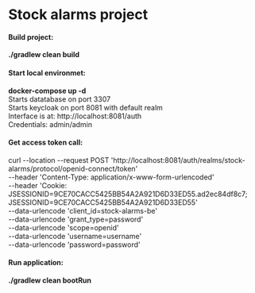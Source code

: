 # Stock alarms project

#### Build project: 
**./gradlew clean build**

#### Start local environmet:
**docker-compose up -d**
<br> Starts datatabase on port 3307
<br> Starts keycloak on port 8081 with default realm
<br> Interface is at: http://localhost:8081/auth
<br> Credentials: admin/admin

#### Get access token call:

curl --location --request POST 'http://localhost:8081/auth/realms/stock-alarms/protocol/openid-connect/token' \
--header 'Content-Type: application/x-www-form-urlencoded' \
--header 'Cookie: JSESSIONID=9CE70CACC5425BB54A2A921D6D33ED55.ad2ec84df8c7; JSESSIONID=9CE70CACC5425BB54A2A921D6D33ED55' \
--data-urlencode 'client_id=stock-alarms-be' \
--data-urlencode 'grant_type=password' \
--data-urlencode 'scope=openid' \
--data-urlencode 'username=username' \
--data-urlencode 'password=password'

#### Run application:
**./gradlew clean bootRun**
